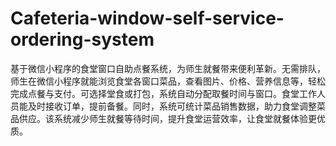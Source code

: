 # Cafeteria-window-self-service-ordering-system
基于微信小程序的食堂窗口自助点餐系统，为师生就餐带来便利革新。无需排队，师生在微信小程序就能浏览食堂各窗口菜品，查看图片、价格、营养信息等，轻松完成点餐与支付。可选择堂食或打包，系统自动分配取餐时间与窗口。食堂工作人员能及时接收订单，提前备餐。同时，系统可统计菜品销售数据，助力食堂调整菜品供应。该系统减少师生就餐等待时间，提升食堂运营效率，让食堂就餐体验更优质。 
